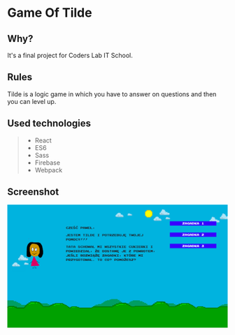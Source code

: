 # Game Of Tilde

## Why?
It's a final project for Coders Lab IT School. 

## Rules
Tilde is a logic game in which you have to answer on questions and then you can level up. 

## Used technologies
> - React
> - ES6
> - Sass
> - Firebase
> - Webpack

## Screenshot
![Screenshot Game Of Tilde](tilde-screenshot.png?raw=true "Game Of Tilde")
